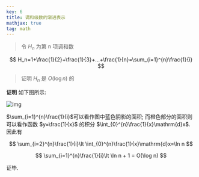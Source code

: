 ```yaml
---
key: 6
title: 调和级数的渐进表示
mathjax: true
tag: math
---
```

> 令 $H_n$ 为第 n 项调和数
>
$$
H_n=1+\frac{1}{2}+\frac{1}{3}+...+\frac{1}{n}=\sum_{i=1}^{n}\frac{1}{i}
$$
>
> 证明 $H_n$ 是 $O(\log n)$ 的

**证明** 如下图所示:

![img](/assets/images/harmonic-series_1.png)

$\sum_{i=1}^{n}\frac{1}{i}$可以看作图中蓝色阴影的面积; 而橙色部分的面积则可以看作函数 $y=\frac{1}{x}$ 的积分 $\int_{0}^{n}\frac{1}{x}\mathrm{d}x$. 因此有

$$
\sum_{i=2}^{n}\frac{1}{i}\lt \int_{0}^{n}\frac{1}{x}\mathrm{d}x=\ln n
$$

$$
\sum_{i=1}^{n}\frac{1}{i}\lt \ln n + 1 = O(\log n)
$$

证毕.
